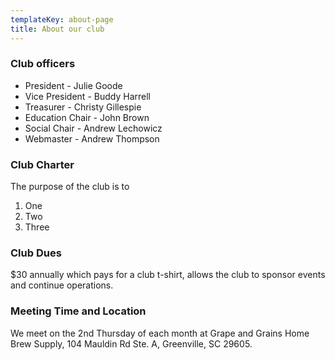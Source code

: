 ```yaml
---
templateKey: about-page
title: About our club
---
```

### Club officers

* President - Julie Goode
* Vice President - Buddy Harrell
* Treasurer - Christy Gillespie
* Education Chair - John Brown
* Social Chair - Andrew Lechowicz
* Webmaster - Andrew Thompson



### Club Charter

The purpose of the club is to 

1. One
2. Two
3. Three

### Club Dues

$30 annually which pays for a club t-shirt, allows the club to sponsor events and continue operations.

### Meeting Time and Location

We meet on the 2nd Thursday of each month at Grape and Grains Home Brew Supply, 104 Mauldin Rd Ste. A, Greenville, SC 29605.
